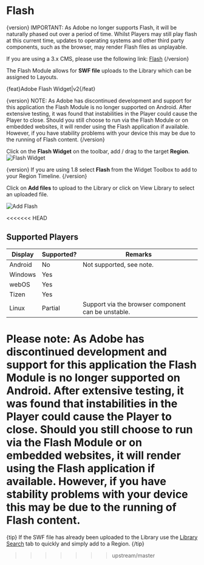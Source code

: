 <!--toc=widgets-->

# Flash

{version}
IMPORTANT: As Adobe no longer supports Flash, it will be naturally phased out over a period of time. Whilst Players may still play flash at this current time, updates to operating systems and other third party components, such as the browser, may render Flash files as unplayable.

If you are using a 3.x CMS, please use the following link: [Flash](media_module_flash.html)
{/version}

The Flash Module allows for **SWF file** uploads to the Library which can be assigned to Layouts.

{feat}Adobe Flash Widget|v2{/feat}

{version}
NOTE: As Adobe has discontinued development and support for this application the Flash Module is no longer supported on Android. After extensive testing, it was found that instabilities in the Player could cause the Player to close. Should you still choose to run via the Flash Module or on embedded websites, it will render using the Flash application if available. However, if you have stability problems with your device this may be due to the running of Flash content.
{/version}

Click on the **Flash Widget** on the toolbar,  add / drag to the target **Region**.![Flash Widget](img/v2_media_flash_widget.png)

{version}
If you are using 1.8 select **Flash** from the Widget Toolbox to add to your Region Timeline.
{/version}

Click on **Add files** to upload to the Library or click on View Library to select an uploaded file.

![Add Flash](img/v2_media_flash_upload.png)

<<<<<<< HEAD
## Supported Players

| Display | Supported? | Remarks                                            |
| ------- | ---------- | -------------------------------------------------- |
| Android | No         | Not supported, see note.                           |
| Windows | Yes        |                                                    |
| webOS   | Yes        |                                                    |
| Tizen   | Yes        |                                                    |
| Linux   | Partial    | Support via the browser component can be unstable. |

**Please note:** As Adobe has discontinued development and support for this application the Flash Module is no longer supported on Android. After extensive testing, it was found that instabilities in the Player could cause the Player to close. Should you still choose to run via the Flash Module or on embedded websites, it will render using the Flash application if available. However, if you have stability problems with your device this may be due to the running of Flash content.
=======
{tip}
If the SWF file has already been uploaded to the Library use the [Library Search](layouts_library_search.html) tab to quickly and simply add to a Region.
{/tip}
>>>>>>> upstream/master
